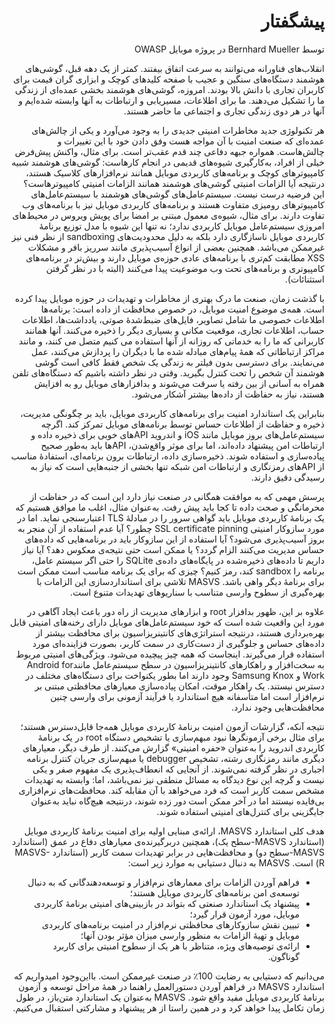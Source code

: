 <div dir="rtl" markdown="1">

# پیشگفتار

توسط Bernhard Mueller در پروژه موبایل OWASP

انقلاب‌های فناورانه می‌توانند به سرعت اتفاق بیفتند. کمتر از یک دهه قبل، گوشی‌های هوشمند دستگاه‌های سنگین و عجیب با صفحه کلیدهای کوچک و ابزاری گران قیمت برای کاربران تجاری با دانش بالا بودند. امروزه، گوشی‌های هوشمند بخشی عمده‌ای از زندگی ما را تشکیل می‌دهند. ما برای اطلاعات، مسیریابی و ارتباطات به آنها وابسته شده‌ایم و آنها در هر دوی زندگی تجاری و اجتماعی ما حاضر هستند.

هر تکنولوژی جدید مخاطرات امنیتی جدیدی را به وجود می‌آورد و یکی از چالش‌های عمده‌ای که صنعت امنیت با آن مواجه هست وفق دادن خود با این تغییرات و چالش‌هاست. همواره جبهه دفاعی چند قدم عقب‌تر است. برای مثال، واکنش پیش‌فرض خیلی از افراد، به‌کارگیری شیوه‌های قدیمی در انجام کارهاست: گوشی‌های هوشمند شبیه کامپیوترهای کوچک و برنامه‌های کاربردی موبایل همانند نرم‌افزارهای کلاسیک هستند، درنتیجه آیا الزامات امنیتی گوشی‌های هوشمند همانند الزامات امنیتی کامپیوترهاست؟ این فرضیه درست نیست. سیستم‌عامل‌های گوشی‌های هوشمند با سیستم‌عامل‌های کامپیوترهای رومیزی متفاوت هستند و برنامه‌های کاربردی موبایل نیز با برنامه‌های وب تفاوت دارند. برای مثال، شیوه‌ی معمول مبتنی بر امضا برای پویش ویروس در محیط‌های امروزی سیستم‌عامل موبایل کاربردی ندارد؛ نه تنها این شیوه با مدل توزیع برنامۀ کاربردی موبایل ناسازگاری دارد بلکه به دلیل محدودیت‌های sandboxing از نظر فنی نیز غیرممکن می‌باشد. همچنین بعضی از انواع آسیب‌پذیری مانند سرریز بافر و مشکلات XSS مطابقت کم‌تری با برنامه‌های عادی حوزه‌ی موبایل دارند و بیش‌تر در برنامه‌های کامپیوتری و برنامه‌های تحت وب موضوعیت پیدا می‌کنند (البته با در نظر گرفتن استثنائات).

با گذشت زمان، صنعت ما درک بهتری از مخاطرات و تهدیدات در حوزه موبایل پیدا کرده است. همه‌ی موضوع امنیت موبایل، در خصوص محافظت از داده است: برنامه‌ها اطلاعات خصوصی ما شامل تصاویر، فایل‌های ضبط‌شدۀ‌ صوتی، یادداشت‌ها، اطلاعات حساب، اطلاعات تجاری، موقعیت مکانی و بسیاری دیگر را ذخیره می‌کنند. آنها همانند کاربرانی که ما را به خدماتی که روزانه از آنها استفاده می کنیم متصل می کنند، و مانند مراکز ارتباطاتی که همۀ پیام‌های مبادله شده ما با دیگران را پردازش می‌کنند، عمل می‌نمایند. برای دسترسی بدون فیلتر به زندگی یک شخص فقط کافی است گوشی هوشمند آن شخص را تحت کنترل بگیرید. وقتی در نظر داشته باشیم که دستگاه‌های تلفن همراه به آسانی از بین رفته یا سرقت می‌شوند و بدافزارهای موبایل رو به افزایش هستند، نیاز به حفاظت از داده‌ها بیشتر آشکار می‌شود.

بنابراین یک استاندارد امنیت برای برنامه‌های کاربردی موبایل، باید بر چگونگی مدیریت، ذخیره و حفاظت از اطلاعات حساس توسط برنامه‌های موبایل تمرکز کند. اگرچه سیستم‌عامل‌های بروز موبایل مانند iOS و اندروید APIهای خوبی برای ذخیره داده و ارتباطات امن پیشنهاد داده‌اند، اما برای موثر واقع‌شدن، APIها باید به‌طور صحیح پیاده‌سازی و استفاده شوند. ذخیره‌سازی داده، ارتباطات برون ‌برنامه‌ای، استفادۀ مناسب از APIهای رمزنگاری و ارتباطات امن شبکه تنها بخشی از جنبه‌هایی است که نیاز به رسیدگی دقیق دارند.

پرسش مهمی که به موافقت همگانی در صنعت نیاز دارد این است که در حفاظت از محرمانگی و صحت داده تا کجا باید پیش رفت. به‌عنوان مثال، اغلب ما موافق هستیم که یک برنامهٔ کاربردی موبایل باید گواهی سرور را در مبادلهٔ TLS اعتبارسنجی نماید. اما در مورد سازوکار امنیتی SSL certificate pinning چطور؟ آیا عدم استفاده از آن منجر به بروز آسیب‌پذیری می‌شود؟ آیا استفاده از این سازوکار باید در برنامه‌هایی که داده‌های حساس مدیریت می‌کنند الزام گردد؟ یا ممکن است حتی نتیجه‌ی معکوس دهد؟ آیا نیاز داریم تا داده‌های ذخیره‌شده در پایگاه‌های داده‌ی SQLite را حتی اگر سیستم عامل، برنامه را sandbox کند، رمز کنیم؟ چیزی که برای یک برنامه مناسب است ممکن است برای برنامهٔ دیگر واهی باشد. MASVS تلاشی برای استانداردسازی این الزامات با بهره‌گیری از سطوح وارسی‌ متناسب با سناریوهای تهدیدات متنوع است.

علاوه بر این، ظهور بدافزار root و ابزارهای مدیریت از راه دور باعث ایجاد آگاهی در مورد این واقعیت شده است که خود سیستم‌عامل‌های موبایل دارای رخنه‌های امنیتی قابل ‌بهره‌برداری هستند، درنتیجه استراتژی‌های کانتینریزاسیون برای محافظت بیشتر از داده‌های حساس و جلوگیری از دست‌کاری در سمت کاربر، بصورت فزاینده‌ای مورد استفاده قرار می‌گیرند. اینجاست که همه چیز پیچیده می‌شود. ویژگی‌های امنیتی مربوط به سخت‌افزار و راهکارهای کانتینریزاسیون در سطح سیستم‌عامل مانندAndroid for Work و Samsung Knox وجود دارند اما بطور یکنواخت برای دستگاه‌های مختلف در دسترس نیستند. یک راهکار موقت، امکان پیاده‌سازی معیارهای محافظتی مبتنی بر نرم‌افزار است اما متأسفانه هیچ استاندارد یا فرآیند آزمونی برای وارسی چنین محافظت‌هایی وجود ندارد.

نتیجه آنکه، گزارشات آزمون امنیت برنامۀ کاربردی موبایل همه‌جا قابل‌دسترس هستند؛ برای مثال برخی آزمونگرها نبود مبهم‌سازی یا تشخیص دستگاه root در یک برنامۀ کاربردی اندروید را به‌عنوان «حفره امنیتی» گزارش می‌کنند. از طرف دیگر، معیارهای دیگری مانند رمزنگاری رشته، تشخیص debugger یا مبهم‌سازی جریان کنترل برنامه اجباری در نظر گرفته نمی‌شوند. از آنجایی که انعطاف‌پذیری یک مفهوم صفر و یکی نیست و گرچه این نوع دیدگاه به مسائل منطقی نیز نمی‌باشد، اما: وابسته به تهدیدات مشخص سمت کاربر است که فرد می‌خواهد با آن مقابله کند. محافظت‌های نرم‌افزاری بی‌فایده نیستند اما در آخر ممکن است دور زده شوند، درنتیجه هیچ‌گاه نباید به‌عنوان جایگزینی برای کنترل‌های امنیتی استفاده شوند.

هدف کلی استاندارد MASVS، ارائه‌ی مبنایی اولیه برای امنیت برنامۀ کاربردی موبایل (استاندارد MASVS-سطح یک)، همچنین دربرگیرنده‌ی معیارهای دفاع در عمق (استاندارد MASVS-سطح دو) و محافظت‌هایی در برابر تهدیدات سمت کاربر (استاندارد MASVS-R) است. MASVS به دنبال دستیابی به موارد زیر است:

- فراهم آوردن الزامات برای معمارهای نرم‌افزار و توسعه‌دهندگانی که به دنبال توسعه‌ی امن برنامه‌های کاربردی موبایل هستند؛
- پیشنهاد یک استاندارد صنعتی که بتواند در بازبینی‌های امنیتی برنامۀ کاربردی موبایل، مورد آزمون قرار گیرد؛
- تبیین نقش سازوکارهای محافظتی نرم‌افزار در امنیت برنامه‌های کاربردی موبایل و تهیهٔ الزامات به منظور وارسی میزان مؤثر بودن آنها؛
- ارائه‌ی توصیه‌های ویژه، متناظر با هر یک از سطوح امنیتی برای کاربرد گوناگون.

می‌دانیم که دستیابی به رضایت  100٪ در صنعت غیرممکن است. بااین‌وجود امیدواریم که استاندارد MASVS در فراهم آوردن دستورالعمل راهنما در همۀ مراحل توسعه و آزمون برنامۀ کاربردی موبایل مفید واقع شود. MASVS به‌عنوان یک استاندارد متن‌باز، در طول زمان تکامل پیدا خواهد کرد و در همین راستا از هر پیشنهاد و مشارکتی استقبال می‌کنیم.

</div>
